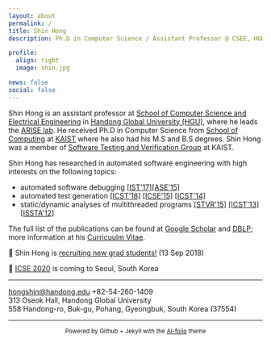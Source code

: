 ```yaml
---
layout: about
permalink: /
title: Shin Hong
description: Ph.D in Computer Science / Assistant Professor @ CSEE, HGU

profile:
  align: right
  image: shin.jpg

news: false
social: false
---
```


Shin Hong is an assistant professor at [School of Computer Science and Electrical Engineering](http://csee.handong.edu) 
in [Handong Global University (HGU)](http://www.handong.edu), where he leads the [ARISE lab](https://arise.handong.edu).
He received Ph.D in Computer Science from [School of Computing](http://cs.kaist.ac.kr) at [KAIST](http://www.kaist.ac.kr) where he also had his M.S and B.S degrees. Shin Hong was a member of [Software Testing and Verification Group](http://swtv.kaist.ac.kr) at KAIST.

Shin Hong has researched in automated software engineering with high interests on the following topics:
* automated software debugging [\[IST'17\]](https://scholar.google.co.kr/citations?view_op=view_citation&hl=en&user=AXlXg2AAAAAJ&citation_for_view=AXlXg2AAAAAJ:5nxA0vEk-isC)[\[ASE'15\]](https://scholar.google.co.kr/citations?view_op=view_citation&hl=en&user=AXlXg2AAAAAJ&citation_for_view=AXlXg2AAAAAJ:0EnyYjriUFMC)
* automated test generation 
[\[ICST'18\]](https://scholar.google.co.kr/scholar?oi=bibs&cluster=17618120576903131180&btnI=1&hl=en)
[\[ICSE'15\]](https://scholar.google.co.kr/citations?view_op=view_citation&hl=en&user=AXlXg2AAAAAJ&citation_for_view=AXlXg2AAAAAJ:UebtZRa9Y70C) [\[ICST'14\]](https://scholar.google.co.kr/citations?view_op=view_citation&hl=en&user=AXlXg2AAAAAJ&citation_for_view=AXlXg2AAAAAJ:eQOLeE2rZwMC)
* static/dynamic analyses of multithreaded programs [\[STVR'15\]](https://scholar.google.co.kr/citations?view_op=view_citation&hl=en&user=AXlXg2AAAAAJ&citation_for_view=AXlXg2AAAAAJ:ufrVoPGSRksC) [\[ICST'13\]](https://scholar.google.co.kr/citations?view_op=view_citation&hl=en&user=AXlXg2AAAAAJ&citation_for_view=AXlXg2AAAAAJ:Y0pCki6q_DkC) [\[ISSTA'12\]](https://scholar.google.co.kr/citations?view_op=view_citation&hl=en&user=AXlXg2AAAAAJ&citation_for_view=AXlXg2AAAAAJ:Tyk-4Ss8FVUC)

The full list of the publications can be found at [Google Scholar](http://scholar.google.co.kr/citations?user=AXlXg2AAAAAJ) and [DBLP](http://dblp.uni-trier.de/pers/hd/h/Hong:Shin); more information at his [Curricuulm Vitae](http://hongshin.github.io/shinhong-cv.pdf).

🔔 Shin Hong is [recruiting new grad students!](recruit) (13 Sep 2018) 

🔔 [ICSE 2020](https://conf.researchr.org/home/icse-2020) is coming to Seoul, South Korea

---

<a href="mailto:hongshin@handong.edu"> hongshin@handong.edu </a>
+82-54-260-1409 <br>
313 Oseok Hall, Handong Global University <br>
558 Handong-ro, Buk-gu, Pohang, Gyeongbuk, South Korea (37554) 

----

<!--{:.center}-->
<center> <small> Powered by Github + Jekyll with the <a href="https://github.com/alshedivat/al-folio">Al-folio</a> theme </small> </center>


